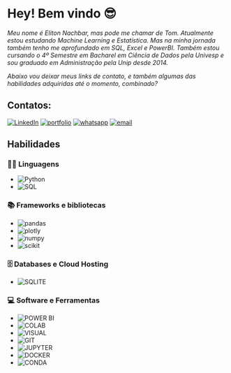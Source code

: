 
# Hey! Bem vindo 😎

_Meu nome é Eliton Nachbar, mas pode me chamar de Tom. Atualmente estou estudando Machine Learning e Estatística. Mas na minha jornada também tenho me aprofundado em SQL, Excel e PowerBI. 
Também estou cursando o 4º Semestre em Bacharel em Ciência de Dados pela Univesp e sou graduado em Administração pela Unip desde 2014._

_Abaixo vou deixar meus links de contato, e também algumas das habilidades adquiridas até o momento, combinado?_

## Contatos:

[![LinkedIn](https://img.shields.io/badge/LinkedIn-0077B5?style=for-the-badge&logo=linkedin&logoColor=white)](https://www.linkedin.com/in/elitonnachbar)
[![portfolio](https://img.shields.io/badge/Portfolio-255E63?style=for-the-badge&logo=About.me&logoColor=white)](https://tomnachbar.github.io/elitonnachbar/)
[![whatsapp](https://img.shields.io/badge/WhatsApp-25D366?style=for-the-badge&logo=whatsapp&logoColor=white)](https://wa.me/5511975144138)
[![email](https://img.shields.io/badge/Microsoft_Outlook-0078D4?style=for-the-badge&logo=microsoft-outlook&logoColor=white)](mailto:nachbars@msn.com)

## Habilidades

### 👨‍💻 Linguagens
- ![Python](https://img.shields.io/badge/Python-3776AB?style=for-the-badge&logo=python&logoColor=white)
- ![SQL](https://img.shields.io/badge/SQLite-07405E?logo=sqlite&logoColor=white&style=for-the-badge)

### 📚 Frameworks e bibliotecas

- ![pandas](https://img.shields.io/badge/Pandas-2C2D72?style=for-the-badge&logo=pandas&logoColor=white)
- ![plotly](https://img.shields.io/badge/Plotly-239120?style=for-the-badge&logo=plotly&logoColor=white)
- ![numpy](https://img.shields.io/badge/Numpy-777BB4?style=for-the-badge&logo=numpy&logoColor=white)
- ![scikit](https://img.shields.io/badge/scikit_learn-F7931E?style=for-the-badge&logo=scikit-learn&logoColor=white)

### 🗄️ Databases e Cloud Hosting
- ![SQLITE](https://img.shields.io/badge/Sqlite-003B57?style=for-the-badge&logo=sqlite&logoColor=white)

### 💻 Software e Ferramentas

- ![POWER BI](https://img.shields.io/badge/PowerBI-F2C811?style=for-the-badge&logo=Power%20BI&logoColor=white)
- ![COLAB](https://img.shields.io/badge/Colab-F9AB00?style=for-the-badge&logo=googlecolab&color=525252)
- ![VISUAL](https://img.shields.io/badge/VSCode-0078D4?style=for-the-badge&logo=visual%20studio%20code&logoColor=white)
- ![GIT](https://img.shields.io/badge/GitHub-100000?style=for-the-badge&logo=github&logoColor=white)
- ![JUPYTER](https://img.shields.io/badge/Jupyter-F37626.svg?&style=for-the-badge&logo=Jupyter&logoColor=white)
- ![DOCKER](https://img.shields.io/badge/Docker-2CA5E0?style=for-the-badge&logo=docker&logoColor=white)
- ![CONDA](https://img.shields.io/badge/conda-342B029.svg?&style=for-the-badge&logo=anaconda&logoColor=white)

<!--
**nachbars@msn.com
-------------------------
💻 Estudante em Ciência de Dados
📚 Formado em Administração de Empresas
🔭 Atualmente utilizando Machine Learning em projetos pessoais 
🌱 Estudando Estatística
🌟 Minha linguagem: Python

-->
